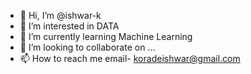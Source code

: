 - 👋 Hi, I’m @ishwar-k
- 👀 I’m interested in DATA
- 🌱 I’m currently learning Machine Learning
- 💞️ I’m looking to collaborate on ...
- 📫 How to reach me email- koradeishwar@gmail.com

<!---
ishwar-k/ishwar-k is a ✨ special ✨ repository because its `README.md` (this file) appears on your GitHub profile.
You can click the Preview link to take a look at your changes.
--->
